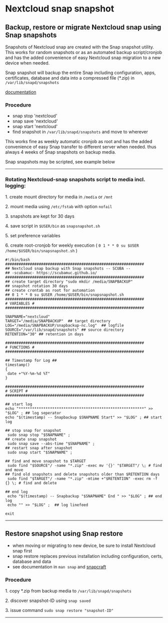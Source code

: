 # Nextcloud snap snapshot

## Backup, restore or migrate Nextcloud snap using Snap snapshots
Snapshots of Nextcloud snap are created with the Snap snapshot utility. This works for random snapshots or as an automated backup script/cronjob and has the added convenience of easy Nextcloud snap migration to a new device when needed. 

Snap snapshot will backup the entire Snap including configuration, apps, certificates, database and data into a compressed file (*.zip) in `/var/lib/snapd/snapshots`

[documentation](https://snapcraft.io/docs/snapshots)

### Procedure

* snap stop 'nextcloud'
* snap save 'nextcloud'
* snap start 'nextcloud'
* find snapshot in `/var/lib/snapd/snapshots` and move to wherever

This works fine as weekly automatic cronjob as root and has the added convenience of easy Snap transfer to different server when needed. thus always 4 weeks of Snap snapshots on backup media.

Snap snapshots may be scripted, see example below

---

### Rotating Nextcloud-snap snapshots script to media incl. logging:

1\. create mount directory for media in `/media` or `/mnt`

2\. mount media using `/etc/fstab` with option `nofail`

3\. snapshots are kept for 30 days

4\. save script in `$USER/bin` as `snapsnapshot.sh`

5\. set preference variables

6\. create root-cronjob for weekly execution ( ``` 0 1 * * 0 su $USER /home/$USER/bin/snapsnapshot.sh ``` )

```
#!/bin/bash
##############################################################
## Nextcloud snap backup with Snap snapshots -- SCUBA --
## -scubamuc- https://scubamuc.github.io/ 
##############################################################
## create target directory "sudo mkdir /media/SNAPBACKUP"
## snapshot rotation 30 days 
## create crontab as root for automation
## 0 1 * * 0 su $USER /home/$USER/bin/snapsnapshot.sh
##############################################################
# VARIABLES #
##############################################################

SNAPNAME="nextcloud"
TARGET="/media/SNAPBACKUP"  ## target directory
LOG="/media/SNAPBACKUP/snapbackup-nc.log"  ## logfile
SOURCE="/var/lib/snapd/snapshots" ## source directory
RETENTION="30" ## retention in days

##############################################################
# FUNCTIONS #
##############################################################

## Timestamp for Log ##
timestamp()
{
 date +"%Y-%m-%d %T"
}

##############################################################
# SCRIPT #
##############################################################

## start log  
echo "********************************************************" >> "$LOG" ; ## log seperator
echo "$(timestamp) -- Snapbackup $SNAPNAME Start" >> "$LOG" ; ## start log

## stop snap for snapshot  
 sudo snap stop "$SNAPNAME" ;
## create snap snapshot 
 sudo snap save --abs-time "$SNAPNAME" ;
## restart snap after snapshot 
 sudo snap start "$SNAPNAME" ;

## find and move snapshot to $TARGET  
 sudo find "$SOURCE"/ -name "*.zip" -exec mv '{}' "$TARGET"/ \; # find and move
## find old snapshots and delete snapshots older than $RETENTION days
 sudo find "$TARGET"/ -name "*.zip" -mtime +"$RETENTION" -exec rm -f {} \; # find and delete

## end log 
 echo "$(timestamp) -- Snapbackup "$SNAPNAME" End " >> "$LOG" ; ## end log 
 echo "" >> "$LOG" ;  ## log linefeed 

exit

```

---

## Restore snapshot using Snap restore 

* when moving or migrating to new device, be sure to install Nextcloud snap first
* snap restore replaces previous installation including configuration, certs, database and data
* see documentation in `man snap` and [snapcraft](https://snapcraft.io/docs/snapshots#heading--restoring)

### Procedure

1\. copy \*.zip from backup media to `/var/lib/snapd/snapshots`

2\. discover snapshot-ID using `snap saved`

3\. issue command `sudo snap restore "snapshot-ID"`

---
